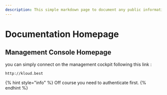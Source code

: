 ```yaml
---
description: This simple markdown page to document any public information
---
```


# Documentation Homepage

## Management Console Homepage

you can simply connect on the management cockpit following this link :

```
http://kloud.best
```

{% hint style="info" %}
 Off course you need to authenticate first.
{% endhint %}

